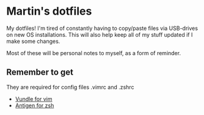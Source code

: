 # Martin's dotfiles
My dotfiles! I'm tired of constantly having to copy/paste files via
USB-drives on new OS installations. This will also help keep all of my
stuff updated if I make some changes.

Most of these will be personal notes to myself, as a form of reminder.

## Remember to get
They are required for config files .vimrc and .zshrc
  - [Vundle for vim](https://github.com/gmarik/vundle)
  - [Antigen for zsh](https://github.com/zsh-users/antigen)
